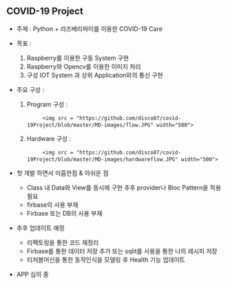 ## COVID-19 Project

- 주제 : Python + 라즈베리파이를 이용한 COVID-19 Care
- 목표 : 
    1. Raspberry를 이용한 구동 System 구현
    2. Raspberry와 Opencv를 이용한 이미지 처리
    3. 구성 IOT System 과 상위 Application와의 통신 구현
- 주요 구성 :
    1. Program 구성 :
    
                <img src = "https://github.com/disco87/covid-19Project/blob/master/MD-images/flow.JPG" width="500">

    2. Hardware 구성 :
        
                <img src = "https://github.com/disco87/covid-19Project/blob/master/MD-images/hardwareflow.JPG" width="500">
        



- 첫 개발 하면서 미흡한점 & 아쉬운 점
  + Class 내 Data와 View를 동시에 구현 추후 provider나 Bloc Pattern을 적용 필요
  + firbase의 사용 부재
  + Firbase 또는 DB의 사용 부재

- 추후 업데이트 예정
  + 리팩토링을 통한 코드 재정리
  + Firbase를 통한 데이터 저장 추가 또는 sqlit를 사용을 통한 나의 레시피 저장
  + 티처블머신을 통한 동작인식을 모델링 후 Health 기능 업데이트


- APP 심의 중
